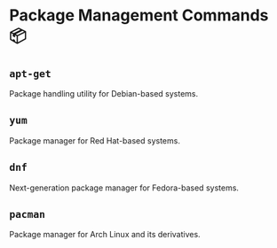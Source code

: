 # Package Management Commands 📦

## `apt-get`
Package handling utility for Debian-based systems.

## `yum`
Package manager for Red Hat-based systems.

## `dnf`
Next-generation package manager for Fedora-based systems.

## `pacman`
Package manager for Arch Linux and its derivatives.
